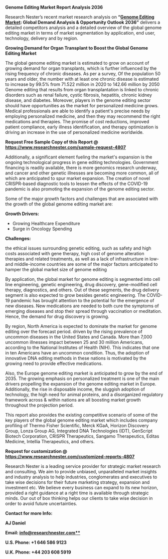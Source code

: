 ﻿**Genome Editing Market Report Analysis 2036**

Research Nester’s recent market research analysis on **“[Genome Editing Market](https://www.researchnester.com/reports/genome-editing-market/4807): Global Demand Analysis & Opportunity Outlook 2036”** delivers a detailed competitors analysis and a detailed overview of the global genome editing market in terms of market segmentation by application, end user, technology, delivery and by region. 

**Growing Demand for Organ Transplant to Boost the Global Genome Editing Market** 

The global genome editing market is estimated to grow on account of growing demand for organ transplants, which is further influenced by the rising frequency of chronic diseases. As per a survey, Of the population 50 years and older, the number with at least one chronic disease is estimated to increase by 99.5% from 71.522 million in 2020 to 142.66 million by 2050 Genome editing that results from organ transplantation is linked to chronic disorders such as renal failure, cystic fibrosis, hepatitis, chronic kidney disease, and diabetes. Moreover, players in the genome editing sector should have opportunities as the market for personalized medicine grows. Medical professionals are able to identify a patient's precise needs by employing personalized medicine, and then they may recommend the right medications and therapies. The promise of cost reductions, improved patient compliance, early illness identification, and therapy optimization is driving an increase in the use of personalized medicine worldwide.

**Request Free Sample Copy of this Report @ <https://www.researchnester.com/sample-request-4807>** 

Additionally, a significant element fueling the market's expansion is the ongoing technological progress in gene editing technologies. Government financing is readily available, there is more genomics research underway, and cancer and other genetic illnesses are becoming more common, all of which are anticipated to spur market expansion. The creation of novel CRISPR-based diagnostic tools to lessen the effects of the COVID-19 pandemic is also promoting the expansion of the genome editing sector.

Some of the major growth factors and challenges that are associated with the growth of the global genome editing market are:

**Growth Drivers:**

- Growing Healthcare Expenditure 
- Surge in Oncology Spending 

**Challenges:**

the ethical issues surrounding genetic editing, such as safety and high costs associated with gene therapy, high cost of genome alteration therapies and related treatments, as well as a lack of infrastructure in low- and middle-income countries are some of the major factors anticipated to hamper the global market size of genome editing 

By application, the global market for genome editing is segmented into cell line engineering, genetic engineering, drug discovery, gene-modified cell therapy, diagnostics, and others. Out of these segments, the drug delivery segment is also expected to grow besides genetic engineering. The COVID-19 pandemic has brought attention to the potential for the emergence of new diseases. New medications are needed to both cure the symptoms of emerging diseases and stop their spread through vaccination or meditation. Hence, the demand for drug discovery is growing. 

By region, North America is expected to dominate the market for genome editing over the forecast period. driven by the rising prevalence of uncommon diseases in the United States and Canada. More than 7,000 uncommon illnesses impact between 25 and 30 million Americans, according to the National Institutes of Health (NIH). This indicates that one in ten Americans have an uncommon condition. Thus, the adoption of innovative DNA editing methods in these nations is motivated by the growing need to provide effective medications.

Also, the Europe genome editing market is anticipated to grow by the end of 2035. The growing emphasis on personalized treatment is one of the main drivers propelling the expansion of the genome editing market in Europe. Additionally, the rise in disposable income, the sluggish adoption of technology, the high need for animal proteins, and a disorganized regulatory framework across & within nations are all boosting market growth throughout the projection period. 

This report also provides the existing competitive scenario of some of the key players of the global genome editing market which includes company profiling of Thermo Fisher Scientific, Merck KGaA, Horizon Discovery Group, Lonza Group AG, Integrated DNA Technologies (IDT), GenScript Biotech Corporation, CRISPR Therapeutics, Sangamo Therapeutics, Editas Medicine, Intellia Therapeutics, and others. 

**Request for customization @ <https://www.researchnester.com/customized-reports-4807>**   

Research Nester is a leading service provider for strategic market research and consulting. We aim to provide unbiased, unparalleled market insights and industry analysis to help industries, conglomerates and executives to take wise decisions for their future marketing strategy, expansion and investment etc. We believe every business can expand to its new horizon, provided a right guidance at a right time is available through strategic minds. Our out of box thinking helps our clients to take wise decision in order to avoid future uncertainties.

**Contact for more Info:**

**AJ Daniel**

**Email: [info@researchnester.com**](mailto:info@researchnester.com)**

**U.S. Phone: +1 646 586 9123** 

**U.K. Phone: +44 203 608 5919**


